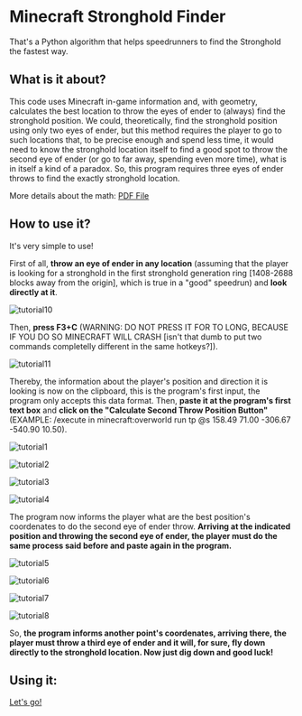 # Minecraft Stronghold Finder
That's a Python algorithm that helps speedrunners to find the Stronghold the fastest way.

## What is it about?
This code uses Minecraft in-game information and, with geometry, calculates the best location to throw the eyes of ender to (always) find the stronghold position. We could, theoretically, find the stronghold position using only two eyes of ender, but this method requires the player to go to such locations that, to be precise enough and spend less time, it would need to know the stronghold location itself to find a good spot to throw the second eye of ender (or go to far away, spending even more time), what is in itself a kind of a paradox. So, this program requires three eyes of ender throws to find the exactly stronghold location.

More details about the math:
[PDF File](https://github.com/AlantheBenign/Minecraft-Stronghold-Finder/blob/master/Minecraft_Stronghold_Finding_Mathematics%20(11).pdf)

## How to use it?
It's very simple to use!

First of all, **throw an eye of ender in any location** (assuming that the player is looking for a stronghold in the first stronghold generation ring [1408-2688 blocks away from the origin], which is true in a "good" speedrun) and **look directly at it**.

![tutorial10](https://github.com/AlantheBenign/Minecraft-Stronghold-Finder/blob/master/tutorial10.png)

Then, **press F3+C** (WARNING: DO NOT PRESS IT FOR TO LONG, BECAUSE IF YOU DO SO MINECRAFT WILL CRASH [isn't that dumb to put two commands completelly different in the same hotkeys?]).

![tutorial11](https://github.com/AlantheBenign/Minecraft-Stronghold-Finder/blob/master/tutorial11.png)

Thereby, the information about the player's position and direction it is looking is now on the clipboard, this is the program's first input, the program only accepts this data format. Then, **paste it at the program's first text box** and **click on the "Calculate Second Throw Position Button"** (EXAMPLE: /execute in minecraft:overworld run tp @s 158.49 71.00 -306.67 -540.90 10.50).

![tutorial1](https://github.com/AlantheBenign/Minecraft-Stronghold-Finder/blob/master/tutorial1.png)

![tutorial2](https://github.com/AlantheBenign/Minecraft-Stronghold-Finder/blob/master/tutorial2.png)

![tutorial3](https://github.com/AlantheBenign/Minecraft-Stronghold-Finder/blob/master/tutorial3.png)

![tutorial4](https://github.com/AlantheBenign/Minecraft-Stronghold-Finder/blob/master/tutorial4.png)

The program now informs the player what are the best position's coordenates to do the second eye of ender throw. **Arriving at the indicated position and throwing the second eye of ender, the player must do the same process said before and paste again in the program.**

![tutorial5](https://github.com/AlantheBenign/Minecraft-Stronghold-Finder/blob/master/tutorial5.png)

![tutorial6](https://github.com/AlantheBenign/Minecraft-Stronghold-Finder/blob/master/tutorial6.png)

![tutorial7](https://github.com/AlantheBenign/Minecraft-Stronghold-Finder/blob/master/tutorial7.png)

![tutorial8](https://github.com/AlantheBenign/Minecraft-Stronghold-Finder/blob/master/tutorial8.png)

So, **the program informs another point's coordenates, arriving there, the player must throw a third eye of ender and it will, for sure, fly down directly to the stronghold location. Now just dig down and good luck!**

## Using it:
[Let's go!](http://AlantheBenign.github.io/Minecraft-Stronghold-Finder/) 

